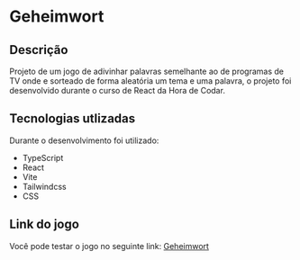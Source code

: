 # Geheimwort
## Descrição
Projeto de um jogo de adivinhar palavras semelhante ao de programas de TV onde e sorteado de forma aleatória um tema e uma palavra, o projeto foi desenvolvido durante o curso de React da Hora de Codar.

## Tecnologias utlizadas
Durante o desenvolvimento foi utilizado:
- TypeScript
- React
- Vite
- Tailwindcss
- CSS

## Link do jogo
Você pode testar o jogo no seguinte link: [Geheimwort](geheimwort.vercel.app)
